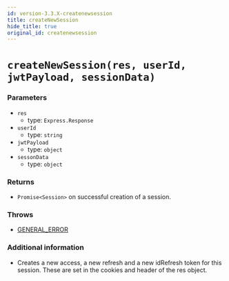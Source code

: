 ```yaml
---
id: version-3.3.X-createnewsession
title: createNewSession
hide_title: true
original_id: createnewsession
---
```


# ``createNewSession(res, userId, jwtPayload, sessionData)``
### Parameters

- ``res`` 
  - type: ``Express.Response``
- ``userId``
  - type: ``string``
- ``jwtPayload``
  - type: ``object``
- ``sessonData``
  - type: ``object``


### Returns
- ``Promise<Session>``  on successful creation of a session.

### Throws
- [GENERAL_ERROR](./../errors/general_error)

### Additional information
- Creates a new access, a new refresh and a new idRefresh token for this session. These are set in the cookies and header of the res object.